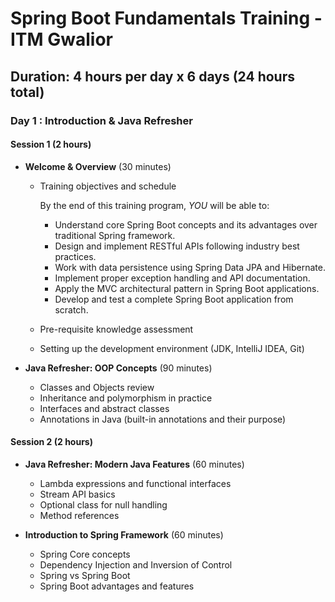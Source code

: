 # Spring Boot Fundamentals Training - ITM Gwalior

## **Duration**: 4 hours per day x 6 days (24 hours total)


### Day 1 : Introduction & Java Refresher

#### Session 1 (2 hours)

* **Welcome & Overview** (30 minutes)
  * Training objectives and schedule

    By the end of this training program, _YOU_ will be able to:

    * Understand core Spring Boot concepts and its advantages over traditional Spring framework.
    * Design and implement RESTful APIs following industry best practices.
    * Work with data persistence using Spring Data JPA and Hibernate.
    * Implement proper exception handling and API documentation.
    * Apply the MVC architectural pattern in Spring Boot applications.
    * Develop and test a complete Spring Boot application from scratch.

  * Pre-requisite knowledge assessment
  * Setting up the development environment (JDK, IntelliJ IDEA, Git)

* **Java Refresher: OOP Concepts** (90 minutes)
  * Classes and Objects review
  * Inheritance and polymorphism in practice
  * Interfaces and abstract classes
  * Annotations in Java (built-in annotations and their purpose)

#### Session 2 (2 hours)

* **Java Refresher: Modern Java Features** (60 minutes)
    * Lambda expressions and functional interfaces
    * Stream API basics
    * Optional class for null handling
    * Method references

* **Introduction to Spring Framework** (60 minutes)
    * Spring Core concepts
    * Dependency Injection and Inversion of Control
    * Spring vs Spring Boot
    * Spring Boot advantages and features